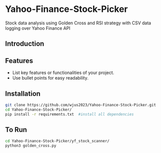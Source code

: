 # Yahoo-Finance-Stock-Picker
Stock data analysis using Golden Cross and RSI strategy with CSV data logging over Yahoo Finance API

## Introduction

## Features

- List key features or functionalities of your project.
- Use bullet points for easy readability.

## Installation
```bash
git clone https://github.com/wjus2023/Yahoo-Finance-Stock-Picker.git
cd Yahoo-Finance-Stock-Picker/
pip install -r requirements.txt  #install all dependencies
```

## To Run
```bash
cd Yahoo-Finance-Stock-Picker/yf_stock_scanner/
python3 golden_cross.py

